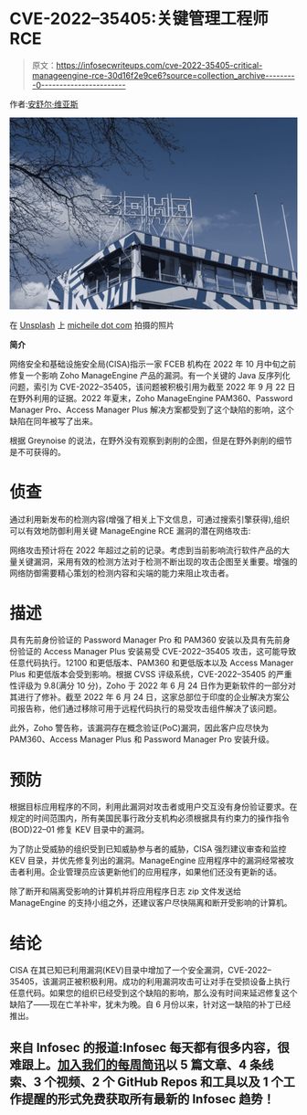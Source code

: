 # CVE-2022–35405:关键管理工程师 RCE

> 原文：<https://infosecwriteups.com/cve-2022-35405-critical-manageengine-rce-30d16f2e9ce6?source=collection_archive---------0----------------------->

作者:[安舒尔·维亚斯](https://www.instagram.com/_ansh_vyas/)

![](img/a7d875467af71f689ec792f823c5ee2d.png)

在 [Unsplash](https://unsplash.com?utm_source=medium&utm_medium=referral) 上 [micheile dot com](https://unsplash.com/@micheile?utm_source=medium&utm_medium=referral) 拍摄的照片

**简介**

网络安全和基础设施安全局(CISA)指示一家 FCEB 机构在 2022 年 10 月中旬之前修复一个影响 Zoho ManageEngine 产品的漏洞。有一个关键的 Java 反序列化问题，索引为 CVE-2022–35405，该问题被积极引用为截至 2022 年 9 月 22 日在野外利用的证据。2022 年夏末，Zoho ManageEngine PAM360、Password Manager Pro、Access Manager Plus 解决方案都受到了这个缺陷的影响，这个缺陷在同年被写了出来。

根据 Greynoise 的说法，在野外没有观察到剥削的企图，但是在野外剥削的细节是不可获得的。

# 侦查

通过利用新发布的检测内容(增强了相关上下文信息，可通过搜索引擎获得),组织可以有效地防御利用关键 ManageEngine RCE 漏洞的潜在网络攻击:

网络攻击预计将在 2022 年超过之前的记录。考虑到当前影响流行软件产品的大量关键漏洞，采用有效的检测方法对于检测不断出现的攻击企图至关重要。增强的网络防御需要精心策划的检测内容和尖端的能力来阻止攻击者。

# 描述

具有先前身份验证的 Password Manager Pro 和 PAM360 安装以及具有先前身份验证的 Access Manager Plus 安装易受 CVE-2022–35405 攻击，这可能导致任意代码执行。12100 和更低版本、PAM360 和更低版本以及 Access Manager Plus 和更低版本会受到影响。根据 CVSS 评级系统，CVE-2022–35405 的严重性评级为 9.8(满分 10 分)，Zoho 于 2022 年 6 月 24 日作为更新软件的一部分对其进行了修补。截至 2022 年 6 月 24 日，这家总部位于印度的企业解决方案公司报告称，他们通过移除可用于远程代码执行的易受攻击组件解决了该问题。

此外，Zoho 警告称，该漏洞存在概念验证(PoC)漏洞，因此客户应尽快为 PAM360、Access Manager Plus 和 Password Manager Pro 安装升级。

# 预防

根据目标应用程序的不同，利用此漏洞对攻击者或用户交互没有身份验证要求。在规定的时间范围内，所有美国民事行政分支机构必须根据具有约束力的操作指令(BOD)22–01 修复 KEV 目录中的漏洞。

为了防止受威胁的组织受到已知威胁参与者的威胁，CISA 强烈建议审查和监控 KEV 目录，并优先修复列出的漏洞。ManageEngine 应用程序中的漏洞经常被攻击者利用。企业管理员应该更新他们的应用程序，如果他们还没有更新的话。

除了断开和隔离受影响的计算机并将应用程序日志 zip 文件发送给 ManageEngine 的支持小组之外，还建议客户尽快隔离和断开受影响的计算机。

# 结论

CISA 在其已知已利用漏洞(KEV)目录中增加了一个安全漏洞，CVE-2022–35405，该漏洞正被积极利用。成功的利用漏洞攻击可让对手在受损设备上执行任意代码。如果您的组织已经受到这个缺陷的影响，那么没有时间来延迟修复这个缺陷了——现在亡羊补牢，犹未为晚。自 6 月份以来，针对这一缺陷的补丁已经推出。

## 来自 Infosec 的报道:Infosec 每天都有很多内容，很难跟上。[加入我们的每周简讯](https://weekly.infosecwriteups.com/)以 5 篇文章、4 条线索、3 个视频、2 个 GitHub Repos 和工具以及 1 个工作提醒的形式免费获取所有最新的 Infosec 趋势！